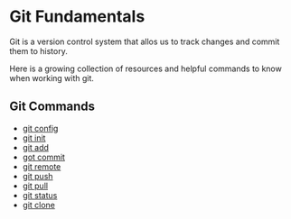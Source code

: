 # Git Fundamentals

Git is a version control system that allos us to track changes and commit them to history.

Here is a growing collection of resources and helpful commands to know when working with git.

## Git Commands
- [git config](Config.md)
- [git init](Init.md)
- [git add](Add.md)
- [got commit](Commit.md)
- [git remote](Remote.md)
- [git push](Push.md)
- [git pull](Pull.md)
- [git status](Status.md)
- [git clone](Clone.md)